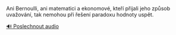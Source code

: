 
Ani Bernoulli, ani matematici a ekonomové, kteří přijali jeho způsob uvažování, tak nemohou při řešení paradoxu hodnoty uspět.

[🔊 Poslechnout audio](/data/7-paragraphs/audio/chapter_31/para_004-Ani-Bernoulli-ani-matematici-a-ekonomov-kte-p.mp3)
